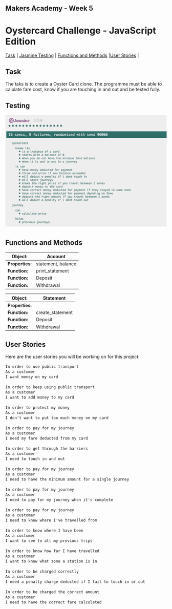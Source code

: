 ## Makers Academy - Week 5 

# Oystercard Challenge - JavaScript Edition

[Task](#Task) | [Jasmine Testing](#Testing) | [Functions and Methods](#Methods) |[User Stories](#Stories) |

## Task

The taks is to create a Oyster Card clone. The programme must be able to calulate fare cost, know if you are touching in and out and be tested fully.

## Testing

![Testing](screenshots/testing.png)

## <a name="Methods">Functions and Methods</a>

| Object:          | Account                                            | 
| ---------------- | -------------------------------------------------- | 
| **Properties:**  | statement, balance                                 |
| **Function:**    | print_statement                                    |
| **Function:**    | Deposit                                            |  
| **Function:**    | Withdrawal                                         |  


| Object:          | Statement                                          | 
| ---------------- | -------------------------------------------------- | 
| **Properties:**  |                                                    |
| **Function:**    | create_statement                                   |
| **Function:**    | Deposit                                            |  
| **Function:**    | Withdrawal                                         |  

## <a name="Stories">User Stories</a>

Here are the user stories you will be working on for this project:

```
In order to use public transport
As a customer
I want money on my card

In order to keep using public transport
As a customer
I want to add money to my card

In order to protect my money
As a customer
I don't want to put too much money on my card

In order to pay for my journey
As a customer
I need my fare deducted from my card

In order to get through the barriers
As a customer
I need to touch in and out

In order to pay for my journey
As a customer
I need to have the minimum amount for a single journey

In order to pay for my journey
As a customer
I need to pay for my journey when it's complete

In order to pay for my journey
As a customer
I need to know where I've travelled from

In order to know where I have been
As a customer
I want to see to all my previous trips

In order to know how far I have travelled
As a customer
I want to know what zone a station is in

In order to be charged correctly
As a customer
I need a penalty charge deducted if I fail to touch in or out

In order to be charged the correct amount
As a customer
I need to have the correct fare calculated
```